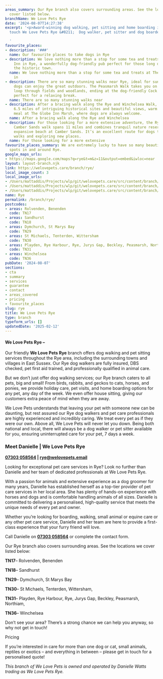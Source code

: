 ```yaml
---
areas_summary: Our Rye branch also covers surrounding areas. See the locations we
  cover listed below.
branchName: We Love Pets Rye
date: '2024-08-07T14:27:38'
excerpt: '<p>Award-winning dog walking, pet sitting and home boarding in Rye Get in
  touch We Love Pets Rye &#8211;  Dog walker, pet sitter and dog boarder&hellip;</p>

  '
favourite_places:
- description: '###'
  name: Our favourite places to take dogs in Rye
- description: We love nothing more than a stop for some tea and treats at The Standard
    Inn in Rye, a wonderfully dog-friendly pub perfect for those long dog walks around
    the historic town.
  name: We love nothing more than a stop for some tea and treats at The Standard Inn
    in
- description: There are so many stunning walks near Rye, ideal for sunny days when
    dogs can enjoy the great outdoors. The Peasmarsh Walk takes you on a lovely 4-mile
    loop through fields and woodlands, ending at the dog-friendly Cock Inn at Peasmarsh,
    perfect for a relaxing break.
  name: There are so many stunning walks near
- description: After a bracing walk along the Rye and Winchelsea Walk, which offers
    6.5 miles of intriguing historical sites and beautiful views, warm up with a cosy
    meal at The Globe Inn Marsh, where dogs are always welcome.
  name: After a bracing walk along the Rye and Winchelsea
- description: For those looking for a more extensive adventure, the Rye Harbour to
    Camber Sands walk spans 11 miles and combines tranquil nature reserves with the
    expansive beach at Camber Sands. It’s an excellent route for dogs that love long
    walks and exploring new places.
  name: For those looking for a more extensive
favourite_places_summary: We are extremely lucky to have so many beautiful dog walking
  spots in and around Rye.
google_maps_urls:
- https://maps.google.com/maps?q=rye&t=m&z=11&output=embed&iwloc=near
layout: layout-branch.njk
link: https://welovepets.care/branch/rye/
local_image_count: 3
local_image_urls:
- /Users/mattaddis/Projects/wlp/git/welovepets.care/src/content/branch/images/rye/Danielle-7-min-scaled.jpg
- /Users/mattaddis/Projects/wlp/git/welovepets.care/src/content/branch/images/rye/Danielle-9-min-1024x652.jpg
- /Users/mattaddis/Projects/wlp/git/welovepets.care/src/content/branch/images/rye/Danielle-3-min-scaled.jpg
name: Rye
permalink: /branch/rye/
postcodes:
- areas: Rolvenden, Benenden
  code: TN17
- areas: Sandhurst
  code: TN18
- areas: Dymchurch, St Marys Bay
  code: TN29
- areas: St Michaels, Tenterden, Wittersham
  code: TN30
- areas: Playden, Rye Harbour, Rye, Jurys Gap, Beckley, Peasmarsh, Northiam
  code: TN31
- areas: Winchelsea
  code: TN36
pubDate: '2024-08-07'
sections:
- cta
- summary
- services
- guarantee
- contact
- areas_covered
- pricing
- favourite_places
slug: rye
title: We Love Pets Rye
type: branch
typeform_urls: []
updatedDate: '2025-02-12'
---
```


#### **We Love Pets Rye –**

Our friendly **We Love Pets Rye** branch offers dog walking and pet sitting services throughout the Rye area, including the surrounding towns and villages in East Sussex. Our Rye dog walkers are fully insured, DBS checked, pet first aid trained, and professionally qualified in animal care.

But we don’t just offer dog walking services; our Rye branch caters to all pets, big and small! From birds, rabbits, and geckos to cats, horses, and ponies, we provide holiday care, pet visits, and home boarding options for any pet, any day of the week. We even offer house sitting, giving our customers extra peace of mind when they are away.

We Love Pets understands that leaving your pet with someone new can be daunting, but rest assured our Rye dog walkers and pet care professionals are highly experienced and incredibly caring. We treat every pet as if they were our own. Above all, We Love Pets will never let you down. Being both national and local, there will always be a dog walker or pet sitter available for you, ensuring uninterrupted care for your pet, 7 days a week.

### **Meet Danielle | We Love Pets Rye**

**[07303 058564](tel:07303058564) | [rye@welovepets.email](mailto:rye@welovepets.email)**

Looking for exceptional pet care services in Rye? Look no further than Danielle and her team of dedicated professionals at We Love Pets Rye.

With a passion for animals and extensive experience as a dog groomer for many years, Danielle has established herself as a top-tier provider of pet care services in her local area. She has plenty of hands-on experience with horses and dogs and is comfortable handling animals of all sizes. Danielle is committed to delivering a personalised, high-quality service that meets the unique needs of every pet and owner.

Whether you’re looking for boarding, walking, small animal or equine care or any other pet care service, Danielle and her team are here to provide a first-class experience that your furry friend will love.

Call Danielle on [**07303 058564**](tel:07303058564) or complete the contact form.

Our Rye branch also covers surrounding areas. See the locations we cover listed below:

**TN17**– Rolvenden, Benenden

**TN18**– Sandhurst

**TN29**– Dymchurch, St Marys Bay

**TN30**– St Michaels, Tenterden, Wittersham,

**TN31**– Playden, Rye Harbour, Rye, Jurys Gap, Beckley, Peasmarsh, Northiam,

**TN36**– Winchelsea

Don’t see your area? There’s a strong chance we can help you anyway, so why not get in touch!

Pricing

If you’re interested in care for more than one dog or cat, small animals, reptiles or exotics – and everything in between – please get in touch for a personalised quote!

*This branch of We Love Pets is owned and operated by Danielle Watts trading as We Love Pets Rye.*

